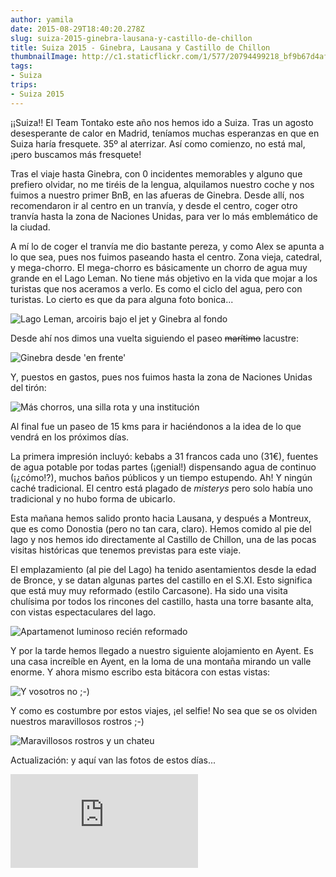 ```yaml
---
author: yamila
date: 2015-08-29T18:40:20.278Z
slug: suiza-2015-ginebra-lausana-y-castillo-de-chillon
title: Suiza 2015 - Ginebra, Lausana y Castillo de Chillon
thumbnailImage: http://c1.staticflickr.com/1/577/20794499218_bf9b67d4af_z.jpg
tags:
- Suiza
trips:
- Suiza 2015
---
```


¡¡Suiza!! El Team Tontako este año nos hemos ido a Suiza. Tras un agosto desesperante de calor en Madrid, teníamos muchas esperanzas en que en Suiza haría fresquete. 35º al aterrizar. Así como comienzo, no está mal, ¡pero buscamos más fresquete!

Tras el viaje hasta Ginebra, con 0 incidentes memorables y alguno que prefiero olvidar, no me tiréis de la lengua, alquilamos nuestro coche y nos fuimos a nuestro primer BnB, en las afueras de Ginebra. Desde allí, nos recomendaron ir al centro en un tranvía, y desde el centro, coger otro tranvía hasta la zona de Naciones Unidas, para ver lo más emblemático de la ciudad.

A mí lo de coger el tranvía me dio bastante pereza, y como Alex se apunta a lo que sea, pues nos fuimos paseando hasta el centro. Zona vieja, catedral, y mega-chorro. El mega-chorro es básicamente un chorro de agua muy grande en el Lago Leman. No tiene más objetivo en la vida que mojar a los turistas que nos aceramos a verlo. Es como el ciclo del agua, pero con turistas. Lo cierto es que da para alguna foto bonica...

<img src="http://c1.staticflickr.com/1/577/20794499218_bf9b67d4af_z.jpg" alt="Lago Leman, arcoiris bajo el jet y Ginebra al fondo"/>

Desde ahí nos dimos una vuelta siguiendo el paseo <del>marítimo</del> lacustre:

<img src="http://c1.staticflickr.com/1/608/20795691839_ed64eeba45_z.jpg" title="Ginebra desde 'en frente'" />

Y, puestos en gastos, pues nos fuimos hasta la zona de Naciones Unidas del tirón:

<img src="http://c1.staticflickr.com/1/675/20794358940_b8e9f623c1_z.jpg" alt="Más chorros, una silla rota y una institución" />

Al final fue un paseo de 15 kms para ir haciéndonos a la idea de lo que vendrá en los próximos días.

La primera impresión incluyó: kebabs a 31 francos cada uno (31€), fuentes de agua potable por todas partes (¡genial!) dispensando agua de continuo (¡¿cómo!?), muchos baños públicos y un tiempo estupendo. Ah! Y ningún caché tradicional. El centro está plagado de <em>misterys</em> pero solo había uno tradicional y no hubo forma de ubicarlo.

Esta mañana hemos salido pronto hacia Lausana, y después a Montreux, que es como Donostia (pero no tan cara, claro). Hemos comido al pie del lago y nos hemos ido directamente al Castillo de Chillon, una de las pocas visitas históricas que tenemos previstas para este viaje.

El emplazamiento (al pie del Lago) ha tenido asentamientos desde la edad de Bronce, y se datan algunas partes del castillo en el S.XI. Esto significa que está muy muy reformado (estilo Carcasone). Ha sido una visita chulísima por todos los rincones del castillo, hasta una torre basante alta, con vistas espectaculares del lago.

<img src="http://c2.staticflickr.com/6/5711/20794498618_8f244f620c_z.jpg" alt="Apartamenot luminoso recién reformado" />

Y por la tarde hemos llegado a nuestro siguiente alojamiento en Ayent. Es una casa increíble en Ayent, en la loma de una montaña mirando un valle enorme. Y ahora mismo escribo esta bitácora con estas vistas:

<img src="http://c1.staticflickr.com/1/579/20973407802_869fb4723d_z.jpg" alt="Y vosotros no ;-)" />

Y como es costumbre por estos viajes, ¡el selfie! No sea que se os olviden nuestros maravillosos rostros ;-)

<img src="//c1.staticflickr.com/1/709/20794358730_8c6108361e_z.jpg" alt="Maravillosos rostros y un chateu" />

Actualización: y aquí van las fotos de estos días...

<div class='embed-container'><iframe src='https://www.flickr.com/photos/125687915@N08/albums/72157657503237889/player' frameborder='0' allowfullscreen webkitallowfullscreen mozallowfullscreen oallowfullscreen msallowfullscreen></iframe></div>
